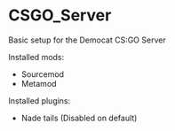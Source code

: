 # CSGO_Server
Basic setup for the Democat CS:GO Server

Installed mods:
* Sourcemod
* Metamod

Installed plugins:
* Nade tails (Disabled on default) 